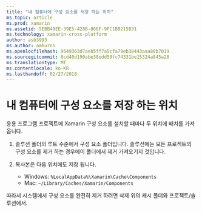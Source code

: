 ```yaml
---
title: "내 컴퓨터에 구성 요소를 저장 하는 위치"
ms.topic: article
ms.prod: xamarin
ms.assetid: 5EBB49EE-39E5-428B-866F-9FC1BB215B31
ms.technology: xamarin-cross-platform
author: asb3993
ms.author: amburns
ms.openlocfilehash: 9549363d7aeb5ff7a5cfa79eb38443aaa80b7019
ms.sourcegitcommit: 6cd40d190abe38edd50fc74331be15324a845a28
ms.translationtype: MT
ms.contentlocale: ko-KR
ms.lasthandoff: 02/27/2018
---
```

# <a name="where-are-the-components-stored-on-my-machine"></a>내 컴퓨터에 구성 요소를 저장 하는 위치

응용 프로그램 프로젝트에 Xamarin 구성 요소를 설치할 때마다 두 위치에 배치를 가져옵니다.

1. 솔루션 폴더의 루트 수준에서 구성 요소 폴더입니다. 솔루션에는 모든 프로젝트의 구성 요소를 제거 하는 경우에이 폴더에서 제거 가져오기지 것입니다.

2. 복사본은 다음 위치에도 저장 됩니다.
    - Windows: `%LocalAppData%\Xamarin\Cache\Components`
    - Mac: `~/Library/Caches/Xamarin/Components`

따라서 시스템에서 구성 요소를 완전히 제거 하려면 삭제 위의 캐시 폴더와 프로젝트/솔루션에서.
